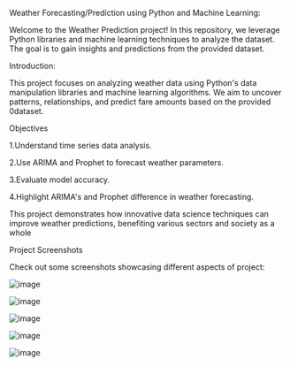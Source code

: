 Weather Forecasting/Prediction using Python and Machine Learning:

Welcome to the Weather Prediction project! In this repository, we leverage Python libraries and machine learning techniques to analyze the dataset. The goal is to gain insights and predictions from the provided dataset.


Introduction:

This project focuses on analyzing weather  data using Python's data manipulation libraries and machine learning algorithms. We aim to uncover patterns, relationships, and predict fare amounts based on the provided 0dataset.


Objectives

1.Understand time series data analysis.

2.Use ARIMA and Prophet to forecast weather parameters.

3.Evaluate model accuracy.

4.Highlight ARIMA's and Prophet difference in weather forecasting.

This project demonstrates how innovative data science techniques can improve weather predictions, benefiting various sectors and society as a whole

Project Screenshots

Check out some screenshots showcasing different aspects of project:

![image](https://github.com/Pakhi-556/Weather_Prediction/assets/127219703/785e3b41-1c24-4b32-8e6b-298cf403227e)

![image](https://github.com/Pakhi-556/Weather_Prediction/assets/127219703/ce769ce8-8521-4f59-bf79-59aeb55d57cf)

![image](https://github.com/Pakhi-556/Weather_Prediction/assets/127219703/133023b4-07d7-43e4-9b8b-1a59371c60fa)

![image](https://github.com/Pakhi-556/Weather_Prediction/assets/127219703/8fa7e9dd-f76e-41fe-8f5e-f04c6d6a6889)

![image](https://github.com/Pakhi-556/Weather_Prediction/assets/127219703/c80f68ca-801f-438b-b198-07a39ff25559)

